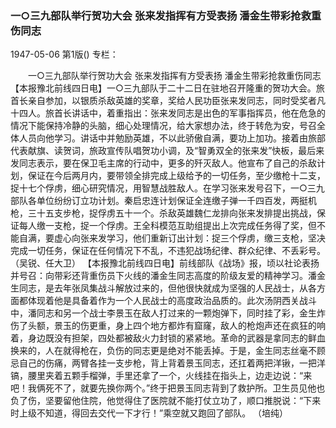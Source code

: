 ### 一○三九部队举行贺功大会  张来发指挥有方受表扬  潘金生带彩抢救重伤同志

1947-05-06
第1版()
专栏：

　　一○三九部队举行贺功大会
    张来发指挥有方受表扬
    潘金生带彩抢救重伤同志
    【本报豫北前线四日电】一○三九部队于二十二日在驻地召开隆重的贺功大会。旅首长亲自参加，以银质杀敌英雄的奖章，奖给人民功臣张来发同志，同时受奖者凡十四人。旅首长讲话中，着重指出：张来发同志是出色的军事指挥员，他在危急的情况下能保持冷静的头脑，细心处理情况，给大家想办法，终于转危为安，号召全体人员向他学习。讲话中并勉励英雄，不以此骄傲自满，要功上加功。接着由旅部代表献旗、读贺词，旅政宣传队唱贺功小调，及“智勇双全的张来发”快板，最后来发同志表示，要在保卫毛主席的行动中，更多的歼灭敌人。他宣布了自己的杀敌计划，保证在今后两月内，要带领全排完成上级给予的一切任务，至少缴枪十二支，捉十七个俘虏，细心研究情况，用智慧战胜敌人。在学习张来发号召下，一○三九部队各单位纷纷订立功计划。秦启忠连计划保证全连缴子弹一千四百发，两挺机枪，三十五支步枪，捉俘虏五十一个。杀敌英雄魏仁龙排向张来发排提出挑战，保证每人缴一支枪，捉一个俘虏。王全科模范互助组提出上次完成任务得了奖，但不能自满，要虚心向张来发学习，他们重新订出计划：捉三个俘虏，缴三支枪，坚决完成一切任务，保证在任何情况下不乱，不违犯战场纪律、群众纪律、不丢彩号。
        （吴锐、任大卫）
    【本报豫北前线四日电】前线部队《战场》报，顷以社论表扬并号召：向带彩还背重伤员下火线的潘金生同志高度的阶级友爱的精神学习。潘金生同志，是去年张凤集战斗解放过来的，但他很快就成为坚强的人民战士，从各方面都体现着他是具备着作为一个人民战士的高度政治品质的。此次汤阴西关战斗中，潘同志和另一个战士李景玉在敌人打过来的一颗炮弹下，同时挂了彩，金生炸伤了头额，景玉的伤更重，身上四个地方都炸有窟窿，敌人的枪炮声还在疯狂的响着，身边既没有担架，四处都被敌火力封锁的紧紧地。革命的武器是拿同志的鲜血换来的，人在就得枪在，负伤的同志更是绝对不能丢掉。于是，金生同志丝毫不顾忌自己的伤痛，两臂各挂一支步枪，背上背着景玉同志，还扛着两把洋锹，一把洋镐，腰里夹着五颗手榴弹，手里还拿了一个，火线挂在指头上，边走边说：“来吧！我俩死不了，就要先换你两个。”终于把景玉同志背到了救护所。卫生员见他也负了伤，坚要留他住院，他觉得住了医院就不能打仗立功了，顺口推脱说：“下来时上级不知道，得回去交代一下才行！”乘空就又跑回了部队。
        （培纯）
